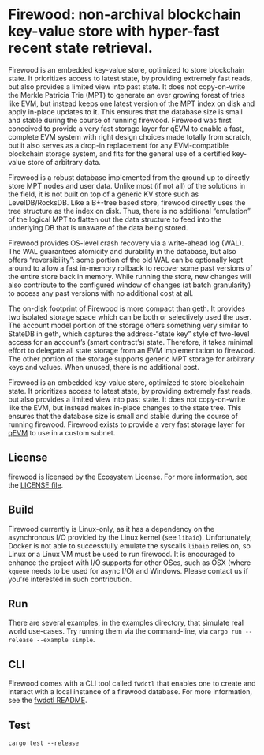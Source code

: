 # Firewood: non-archival blockchain key-value store with hyper-fast recent state retrieval.

Firewood is an embedded key-value store, optimized to store blockchain state.
It prioritizes access to latest state, by providing extremely fast reads, but
also provides a limited view into past state. It does not copy-on-write the
Merkle Patricia Trie (MPT) to generate an ever growing forest of tries like EVM,
but instead keeps one latest version of the MPT index on disk and apply
in-place updates to it. This ensures that the database size is small and stable
during the course of running firewood. Firewood was first conceived to provide
a very fast storage layer for qEVM to enable a fast, complete EVM system with
right design choices made totally from scratch, but it also serves as a drop-in
replacement for any EVM-compatible blockchain storage system, and fits for the
general use of a certified key-value store of arbitrary data.

Firewood is a robust database implemented from the ground up to directly store
MPT nodes and user data. Unlike most (if not all) of the solutions in the field,
it is not built on top of a generic KV store such as LevelDB/RocksDB. Like a
B+-tree based store, firewood directly uses the tree structure as the index on
disk. Thus, there is no additional “emulation” of the logical MPT to flatten
out the data structure to feed into the underlying DB that is unaware of the
data being stored.

Firewood provides OS-level crash recovery via a write-ahead log (WAL). The WAL
guarantees atomicity and durability in the database, but also offers
“reversibility”: some portion of the old WAL can be optionally kept around to
allow a fast in-memory rollback to recover some past versions of the entire
store back in memory. While running the store, new changes will also contribute
to the configured window of changes (at batch granularity) to access any past
versions with no additional cost at all.

The on-disk footprint of Firewood is more compact than geth. It provides two
isolated storage space which can be both or selectively used the user. The
account model portion of the storage offers something very similar to StateDB
in geth, which captures the address-“state key” style of two-level access for
an account’s (smart contract’s) state. Therefore, it takes minimal effort to
delegate all state storage from an EVM implementation to firewood. The other
portion of the storage supports generic MPT storage for arbitrary keys and
values. When unused, there is no additional cost.

Firewood is an embedded key-value store, optimized to store blockchain state.
It prioritizes access to latest state, by providing extremely fast reads, but
also provides a limited view into past state. It does not copy-on-write like
the EVM, but instead makes in-place changes to the state tree. This ensures
that the database size is small and stable during the course of running
firewood. Firewood exists to provide a very fast storage layer for [qEVM](https://github.com/ava-labs/qevm) to use in a custom subnet.

## License
firewood is licensed by the Ecosystem License. For more information, see the
[LICENSE file](./LICENSE.md).

## Build
Firewood currently is Linux-only, as it has a dependency on the asynchronous
I/O provided by the Linux kernel (see `libaio`). Unfortunately, Docker is not
able to successfully emulate the syscalls `libaio` relies on, so Linux or a
Linux VM must be used to run firewood. It is encouraged to enhance the project
with I/O supports for other OSes, such as OSX (where `kqueue` needs to be used
for async I/O) and Windows. Please contact us if you're interested in such contribution.

## Run
There are several examples, in the examples directory, that simulate real world
use-cases. Try running them via the command-line, via `cargo run --release
--example simple`.

## CLI
Firewood comes with a CLI tool called `fwdctl` that enables one to create and interact with a local instance of a firewood database. For more information, see the [fwdctl README](fwdctl/README.md).

## Test
```
cargo test --release
```
